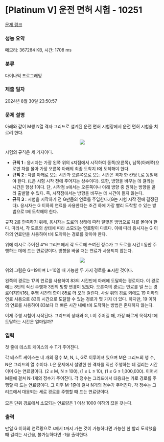 # [Platinum V] 운전 면허 시험 - 10251 

[문제 링크](https://www.acmicpc.net/problem/10251) 

### 성능 요약

메모리: 367284 KB, 시간: 1708 ms

### 분류

다이나믹 프로그래밍

### 제출 일자

2024년 8월 30일 23:50:57

### 문제 설명

<p>아래와 같이 M행 N열 격자 그리드로 설계된 운전 면허 시험장에서 운전 면허 시험을 치르려 한다.</p>

<p style="text-align: center;"><img src="https://www.acmicpc.net/upload/images2/driving1(1).png"></p>

<p>시험의 규칙은 세 가지이다.</p>

<ul>
	<li><strong>규칙 1</strong> : 응시자는 가장 왼쪽 위의 s지점에서 시작하여 동쪽(오른쪽), 남쪽(아래쪽)으로만 차를 몰아 가장 오른쪽 아래의 최종 도착지 t에 도착해야 한다.</li>
	<li><strong>규칙 2</strong> : 차를 아래로 모는 시간과 오른쪽으로 모는 시간은 격자 한 칸당 L로 동일해야 한다. (L은 시험 시작 전에 주어지는 상수이다). 또한, 방향을 바꾸는 데 걸리는 시간은 항상 1이다. 단, 시작점 s에서는 오른쪽이나 아래 방향 중 원하는 방향을 골라 출발할 수 있다. 즉, 시작점에서는 방향을 바꾸는 데 시간이 들지 않는다.</li>
	<li><strong>규칙 3</strong> : 시험을 시작하기 전 G만큼의 연료를 주입한다.(G는 시험 시작 전에 결정된다). 응시자는 G 이하의 연료를 사용한다는 조건 하에 가장 빨리 도착할 수 있는 방법으로 t에 도착해야 한다.</li>
</ul>

<p>규칙 2를 만족하기 위해, 응시자는 도로의 상태에 따라 알맞은 방법으로 차를 몰아야 한다. 따라서, 각 도로의 상태에 따라 소모되는 연료량이 다르다. 이에 따라 응시자는 G 이하의 연료만을 사용하여 t에 도착하는 경로를 찾아야 한다.</p>

<p>위에 예시로 주어진 4*6 그리드에서 각 도로에 쓰여진 정수가 그 도로를 시간 L동안 주행하는 데에 드는 연료량이다. 방향을 바꿀 때는 연료가 사용되지 않는다.</p>

<p style="text-align: center;"><img src="https://www.acmicpc.net/upload/images2/driving2(1).png"></p>

<p>위의 그림은 G=19이며 L=10일 때 가능한 두 가지 경로를 표시한 것이다.</p>

<p>왼쪽의 경로는 17의 연료를 사용하여 83의 시간만에 아래에 도달하는 경로이다. 이 경로에는 8번의 직선 주행과 3번의 방향 변경이 있었다. 오른쪽의 경로는 연료를 덜 쓰는 경로이지만(16), 주행 시간의 합이 85로 더 오래 걸린다. 사실 위의 경로 외에도 19 이하의 연료 사용으로 83의 시간으로 도달할 수 있는 경로가 몇 가지 더 있다. 하지만, 19 이하의 연료를 사용하여 83보다 더 빠른 시간 내에 t에 도착하는 방법은 존재하지 않는다.</p>

<p>이제 주행 시험이 시작된다. 그리드의 상태와 G, L이 주어질 때, 가장 빠르게 목적지 t에 도달하는 시간은 얼마일까?</p>

### 입력 

 <p>첫 줄에 테스트 케이스의 수 T가 주어진다.</p>

<p>각 테스트 케이스는 네 개의 정수 M, N, L, G로 이루어져 있으며 <span style="line-height:1.6em">M은 그리드의 행 수, N은 그리드의 열 수이다. L은 문제에서 설명한 한 격자를 직선 주행하는 데 걸리는 시간이며 G는 연료량이다. (2 ≤ M, N ≤ 100), (1 ≤ L ≤ 10), (1 ≤ G ≤ 1,000,000). </span><span style="line-height:1.6em">이어서 M줄에 걸쳐 N-1개의 정수가 주어진다. 각 정수는 그리드에서 대응되는 가로 경로를 주행할 때 드는 연료량이다. </span><span style="line-height:1.6em">그 이후 M-1줄에 걸쳐 N개의 정수가 주어진다. 각 정수는 그리드에서 대응되는 세로 경로를 주행할 때 드는 연료량이다.</span></p>

<p>모든 단위 경로에서 소모되는 연료량은 1 이상 1000 이하의 값을 갖는다.</p>

### 출력 

 <p>만일 G 이하의 연료량으로 s에서 t까지 가는 것이 가능하다면 가능한 한 빨리 도착했을 때 걸리는 시간을, 불가능하다면 -1을 출력한다.</p>

